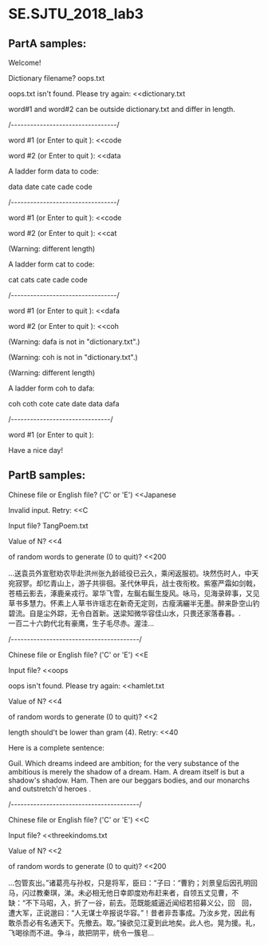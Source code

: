 # SE.SJTU_2018_lab3
## PartA samples: 
Welcome!

Dictionary filename? oops.txt    

oops.txt isn't found. Please try again:   <<dictionary.txt

word#1 and word#2 can be outside dictionary.txt and differ in length.

/---------------------------------/

word #1 (or Enter to quit ):  <<code

word #2 (or Enter to quit ):  <<data

A ladder form data to code: 

data date cate cade code 

/---------------------------------/

word #1 (or Enter to quit ):  <<code

word #2 (or Enter to quit ):  <<cat

(Warning: different length)

A ladder form cat to code: 

cat cats cate cade code 

/---------------------------------/

word #1 (or Enter to quit ):  <<dafa

word #2 (or Enter to quit ):  <<coh

(Warning: dafa is not in "dictionary.txt".)

(Warning: coh is not in "dictionary.txt".)

(Warning: different length)

A ladder form coh to dafa: 

coh coth cote cate date data dafa 

/-------------------------------/

word #1 (or Enter to quit ): 

Have a nice day!

## PartB samples:

Chinese file or English file? ('C' or 'E') <<Japanese

Invalid input. Retry: <<C

Input file? TangPoem.txt

Value of N? <<4

of random words to generate (0 to quit)? <<200

...送袁员外宣慰劝农毕赴洪州张九龄祗役已云久，乘闲返服初。块然伤时人，中天宛寂寥。却忆青山上，游子共徘徊。圣代休甲兵，战士夜衔枚。紫塞严霜如剑戟，苍梧云影去，涿鹿亲戎行。翠华飞雪，左鋋右鋋生旋风。咏马，见海录碎事，又见草书多慧力。怀素上人草书许瑶志在新奇无定则，古瘦漓纚半无墨。醉来卧空山钓碧流。自是尘外踪，无令白首新。送梁知微华容佳山水，只畏还家落春暮。.　　　一百二十六韵代北有豪鹰，生子毛尽赤。渥洼...

/----------------------------------------/

Chinese file or English file? ('C' or 'E') <<E

Input file? <<oops

oops isn't found. Please try again: <<hamlet.txt

Value of N? <<4

of random words to generate (0 to quit)? <<2
 
length should't be lower than gram (4). Retry: <<40

Here is a complete sentence: 

Guil. Which dreams indeed are ambition; for the very substance of the ambitious is merely the shadow of a dream. Ham. A dream itself is but a shadow's shadow. Ham. Then are our beggars bodies, and our monarchs and outstretch'd heroes .

/----------------------------------------/

Chinese file or English file? ('C' or 'E') <<C

Input file?  <<threekindoms.txt

Value of N?  <<2

of random words to generate (0 to quit)? <<200

...包管亥出。”诸葛亮与孙权，只是将军，臣曰：“子曰：“曹豹；刘景皇后因孔明回马，闪过教秦琪，涕。未必相无他日幸即度劝布赶来者，自领五丈见曹，不缺：“不下马昭，入，折了一谷，前去。范既能威逼近闻绍若招募义公，回　回，遭大军，正说邈曰：“人无谋士卒报说华容。”！昔者非吾事成。乃汝乡党，因此有敢杀吾必有名通天下。先撤去。取。”操欲见江夏到此地矣。此人也。晃为援。礼，飞喝徐而不进。争斗，故把阴平，统令一簇皂...
